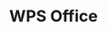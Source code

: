 ﻿---
id: 1104
title: "WPS Office"
weight: 1104
version: "12.8.2.18605.AK.preload.sw"
updateTime: "2024-11-06T17:07:40"
debName: "http://app.loongapps.cn:8090/upload/file/wps-office_12.8.2.18605.AK.preload.sw_loongarch64.deb"
debSize: "792.8 MB"
command: "/usr/bin/wps"
---
